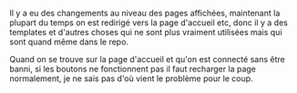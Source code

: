 Il y a eu des changements au niveau des pages affichées, maintenant la plupart du temps on est redirigé vers la page d'accueil etc,
donc il y a des templates et d'autres choses qui ne sont plus vraiment utilisées mais qui sont quand même dans le repo.

Quand on se trouve sur la page d'accueil et qu'on est connecté sans être banni, si les boutons ne fonctionnent pas il faut recharger la page normalement, je ne sais pas d'où vient le problème pour le coup.

